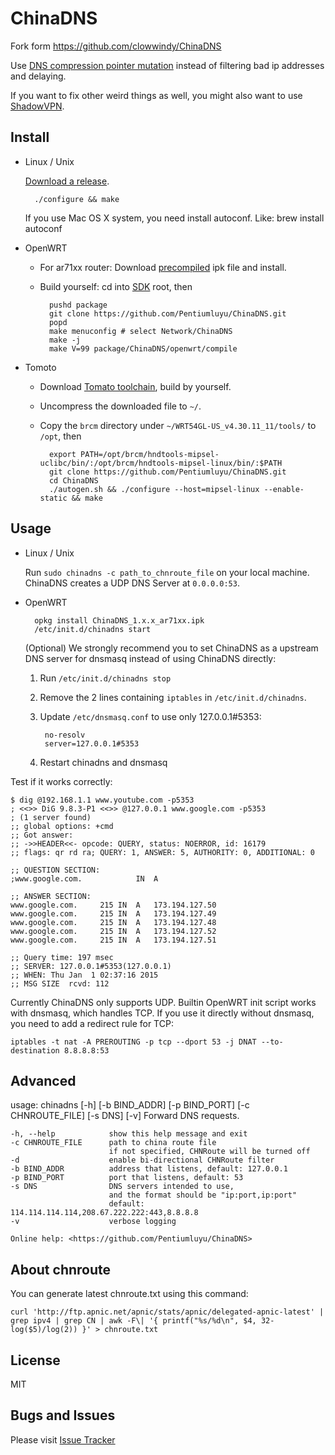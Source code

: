 ChinaDNS
========

Fork form https://github.com/clowwindy/ChinaDNS

Use [DNS compression pointer mutation] instead of filtering bad ip addresses and delaying.

If you want to fix other weird things as well, you might also want to use [ShadowVPN].

Install
-------

* Linux / Unix

    [Download a release].

        ./configure && make
        
    If you use Mac OS X system, you need install autoconf. Like: brew install autoconf

* OpenWRT
    * For ar71xx router:
      Download [precompiled] ipk file and install.

    * Build yourself:
      cd into [SDK] root, then

            pushd package
            git clone https://github.com/Pentiumluyu/ChinaDNS.git
            popd
            make menuconfig # select Network/ChinaDNS
            make -j
            make V=99 package/ChinaDNS/openwrt/compile

* Tomoto

    * Download [Tomato toolchain], build by yourself.
    * Uncompress the downloaded file to `~/`.
    * Copy the `brcm` directory under
      `~/WRT54GL-US_v4.30.11_11/tools/` to `/opt`, then

            export PATH=/opt/brcm/hndtools-mipsel-uclibc/bin/:/opt/brcm/hndtools-mipsel-linux/bin/:$PATH
            git clone https://github.com/Pentiumluyu/ChinaDNS.git
            cd ChinaDNS
            ./autogen.sh && ./configure --host=mipsel-linux --enable-static && make

Usage
-----

* Linux / Unix

    Run `sudo chinadns -c path_to_chnroute_file` on your local machine. 
    ChinaDNS creates a UDP DNS Server at `0.0.0.0:53`.

* OpenWRT

        opkg install ChinaDNS_1.x.x_ar71xx.ipk
        /etc/init.d/chinadns start

    (Optional) We strongly recommend you to set ChinaDNS as a upstream DNS
    server for dnsmasq instead of using ChinaDNS directly:

    1. Run `/etc/init.d/chinadns stop`
    2. Remove the 2 lines containing `iptables` in `/etc/init.d/chinadns`.
    3. Update `/etc/dnsmasq.conf` to use only 127.0.0.1#5353:

            no-resolv
            server=127.0.0.1#5353

    4. Restart chinadns and dnsmasq

Test if it works correctly:

    $ dig @192.168.1.1 www.youtube.com -p5353
    ; <<>> DiG 9.8.3-P1 <<>> @127.0.0.1 www.google.com -p5353
    ; (1 server found)
    ;; global options: +cmd
    ;; Got answer:
    ;; ->>HEADER<<- opcode: QUERY, status: NOERROR, id: 16179
    ;; flags: qr rd ra; QUERY: 1, ANSWER: 5, AUTHORITY: 0, ADDITIONAL: 0

    ;; QUESTION SECTION:
    ;www.google.com.            IN  A

    ;; ANSWER SECTION:
    www.google.com.     215 IN  A   173.194.127.50
    www.google.com.     215 IN  A   173.194.127.49
    www.google.com.     215 IN  A   173.194.127.48
    www.google.com.     215 IN  A   173.194.127.52
    www.google.com.     215 IN  A   173.194.127.51

    ;; Query time: 197 msec
    ;; SERVER: 127.0.0.1#5353(127.0.0.1)
    ;; WHEN: Thu Jan  1 02:37:16 2015
    ;; MSG SIZE  rcvd: 112

Currently ChinaDNS only supports UDP. Builtin OpenWRT init script works with
dnsmasq, which handles TCP. If you use it directly without dnsmasq, you need to
add a redirect rule for TCP:

    iptables -t nat -A PREROUTING -p tcp --dport 53 -j DNAT --to-destination 8.8.8.8:53

Advanced
--------

  usage: chinadns [-h] [-b BIND_ADDR] [-p BIND_PORT]
         [-c CHNROUTE_FILE] [-s DNS] [-v]
  Forward DNS requests.

    -h, --help            show this help message and exit
    -c CHNROUTE_FILE      path to china route file
                          if not specified, CHNRoute will be turned off
    -d                    enable bi-directional CHNRoute filter
    -b BIND_ADDR          address that listens, default: 127.0.0.1
    -p BIND_PORT          port that listens, default: 53
    -s DNS                DNS servers intended to use,
                          and the format should be "ip:port,ip:port"
                          default: 114.114.114.114,208.67.222.222:443,8.8.8.8
    -v                    verbose logging

    Online help: <https://github.com/Pentiumluyu/ChinaDNS>

About chnroute
--------------

You can generate latest chnroute.txt using this command:

    curl 'http://ftp.apnic.net/apnic/stats/apnic/delegated-apnic-latest' | grep ipv4 | grep CN | awk -F\| '{ printf("%s/%d\n", $4, 32-log($5)/log(2)) }' > chnroute.txt


License
-------
MIT

Bugs and Issues
----------------
Please visit [Issue Tracker]


[Issue Tracker]:        https://github.com/Pentiumluyu/ChinaDNS/issues?state=open
[Download precompiled]: https://sourceforge.net/projects/chinadns/files/dist/
[Download a release]:   https://github.com/Pentiumluyu/ChinaDNS/releases
[SDK]:                  http://wiki.openwrt.org/doc/howto/obtain.firmware.sdk
[ShadowVPN]:            https://github.com/clowwindy/ShadowVPN
[Tomato toolchain]:     http://downloads.linksysbycisco.com/downloads/WRT54GL_v4.30.11_11_US.tgz
[weird things]:         http://en.wikipedia.org/wiki/Great_Firewall_of_China#Blocking_methods
[DNS compression pointer mutation]: https://gist.github.com/klzgrad/f124065c0616022b65e5
[precompiled]:          https://github.com/Pentiumluyu/ChinaDNS/releases/tag/1.2.2
